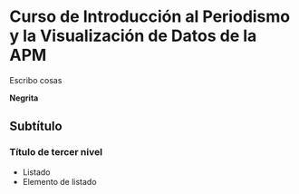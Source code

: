 # Curso de Introducción al Periodismo y la Visualización de Datos de la APM

Escribo cosas

**Negrita**

## Subtítulo
### Título de tercer nivel
* Listado
* Elemento de listado

